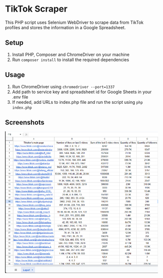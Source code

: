 # TikTok Scraper

This PHP script uses Selenium WebDriver to scrape data from TikTok profiles and stores the information in a Google Spreadsheet.

## Setup
1. Install PHP, Composer and ChromeDriver on your machine
2. Run `composer install` to install the required dependencies

## Usage
1. Run ChromeDriver using `chromedriver --port=1337`
2. Add path to service key and spreadsheet id for Google Sheets in your .env file
3. If needed, add URLs to index.php file and run the script using `php index.php`

## Screenshots
![Screenshot 1](https://github.com/xanthopsia/TikTokScraper/blob/main/spreadsheets.png)
